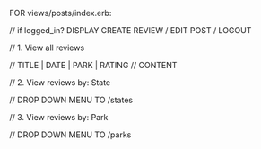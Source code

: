 FOR views/posts/index.erb:

// if logged_in? DISPLAY CREATE REVIEW / EDIT POST / LOGOUT

// 1. View all reviews

//     TITLE | DATE | PARK | RATING 
//     CONTENT

// 2. View reviews by: State

//     DROP DOWN MENU TO /states

// 3. View reviews by: Park

//     DROP DOWN MENU TO /parks